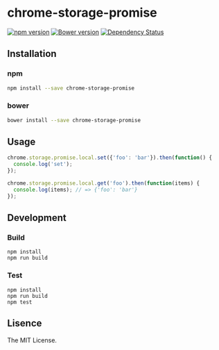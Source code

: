 chrome-storage-promise
======================

[![npm version](https://badge.fury.io/js/chrome-storage-promise.svg)](http://badge.fury.io/js/chrome-storage-promise)
[![Bower version](https://badge.fury.io/bo/chrome-storage-promise.svg)](http://badge.fury.io/bo/chrome-storage-promise)
[![Dependency Status](https://gemnasium.com/akiomik/chrome-storage-promise.svg)](https://gemnasium.com/akiomik/chrome-storage-promise)

## Installation

### npm

```bash
npm install --save chrome-storage-promise
```

### bower

```bash
bower install --save chrome-storage-promise
```

## Usage

```js
chrome.storage.promise.local.set({'foo': 'bar'}).then(function() {
  console.log('set');
});

chrome.storage.promise.local.get('foo').then(function(items) {
  console.log(items); // => {'foo': 'bar'}
});
```

## Development

### Build

```
npm install
npm run build
```

### Test

```
npm install
npm run build
npm test
```

## Lisence

The MIT License.
